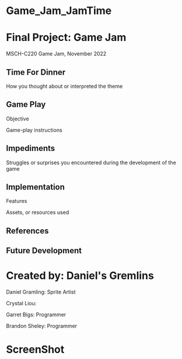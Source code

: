 # Game_Jam_JamTime
# Final Project: Game Jam
MSCH-C220 Game Jam, November 2022

## Time For Dinner
How you thought about or interpreted the theme

## Game Play
Objective

Game-play instructions

## Impediments
Struggles or surprises you encountered during the development of the game

## Implementation
Features

Assets, or resources used

## References

## Future Development

# Created by: Daniel's Gremlins

Daniel Gramling: Sprite Artist

Crystal Liou:

Garret Bigs: Programmer

Brandon Sheley: Programmer

# ScreenShot
